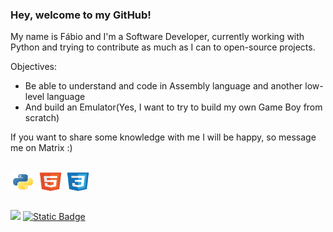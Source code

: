 ### Hey, welcome to my GitHub!
My name is Fábio and I'm a Software Developer, currently working with Python and trying to contribute as much as I can to open-source projects.

Objectives:
- Be able to understand and code in Assembly language and another low-level language
- And build an Emulator(Yes, I want to try to build my own Game Boy from scratch)

If you want to share some knowledge with me I will be happy, so message me on Matrix :)
 
<div style="display: inline_block"><br>
  <img align="center" alt="Python" height="30" width="40" src="https://raw.githubusercontent.com/devicons/devicon/master/icons/python/python-original.svg">
  <img align="center" alt="RHTML" height="30" width="40" src="https://raw.githubusercontent.com/devicons/devicon/master/icons/html5/html5-original.svg">
  <img align="center" alt="CSS" height="30" width="40" src="https://raw.githubusercontent.com/devicons/devicon/master/icons/css3/css3-original.svg">
</div>
 
 ##
 
  <a href="https://www.linkedin.com/in/fabio-barkoski/" target="_blank"><img src="https://img.shields.io/badge/-LinkedIn-%230077B5?style=for-the-badge&logo=linkedin&logoColor=white" target="_blank"></a>
  <a href="https://matrix.to/#/@fabiovb:matrix.org" target="_blank"><img alt="Static Badge" src="https://img.shields.io/badge/Matrix-black?style=for-the-badge&logo=matrix&logoColor=white" target="_blank">
</a>

